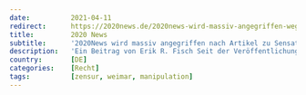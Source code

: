 ```yaml
---
date:          2021-04-11
redirect:      https://2020news.de/2020news-wird-massiv-angegriffen-wegen-der-weimarer-entscheidung-was-steckt-dahinter/
title:         2020 News
subtitle:      '2020News wird massiv angegriffen nach Artikel zu Sensationsurteil - warum?'
description:   'Ein Beitrag von Erik R. Fisch Seit der Veröffentlichung der Sensationsentscheidung aus Weimar, in der auf der Basis von Gutachten festgestellt wird, dass der PCR-Test keine Infektion nachweisen kann, wird die Webseite von 2020News rund um die Uhr massiv angegriffen. Jemandem scheint die Entscheidung gar nicht zu behagen. Seit heute liegt uns der Gesetzesentwurf der […]'
country:       [DE]
categories:    [Recht]
tags:          [zensur, weimar, manipulation]
---
```

